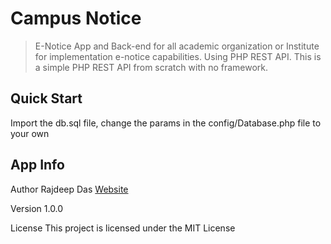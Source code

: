 # Campus Notice
> E-Notice  App and Back-end for all  academic organization or Institute for implementation e-notice capabilities.
> Using PHP REST API.
> This is a simple PHP REST API from scratch with no framework.

## Quick Start
Import the db.sql file, change the params in the config/Database.php file to your own

## App Info
Author
Rajdeep Das [Website](https://www.rajdeep-das.github.io)

Version
1.0.0

License
This project is licensed under the MIT License